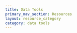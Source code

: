 ```yaml
---
title: Data Tools
primary_nav_section: Resources
layout: resource_category
category: data tools
---
```

